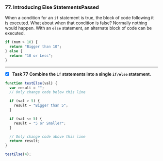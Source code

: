 ### 77. Introducing Else StatementsPassed
When a condition for an `if` statement is true, the block of code following it is executed. What about when that condition is false? Normally nothing would happen. With an `else` statement, an alternate block of code can be executed.
```js
if (num > 10) {
  return "Bigger than 10";
} else {
  return "10 or Less";
}
```
***********************************
- [x] **Task 77** **Combine the `if` statements into a single `if/else` statement.**
```js
function testElse(val) {
  var result = "";
  // Only change code below this line

  if (val > 5) {
    result = "Bigger than 5";
  }

  if (val <= 5) {
    result = "5 or Smaller";
  }

  // Only change code above this line
  return result;
}

testElse(4);
```